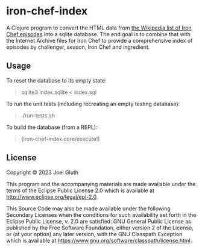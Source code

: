 # iron-chef-index

A Clojure program to convert the HTML data from [the Wikipedia list of Iron Chef episodes](https://en.wikipedia.org/wiki/List_of_Iron_Chef_episodes) into a sqlite database. The end goal is to combine that with the Internet Archive files for Iron Chef to provide a comprehensive index of episodes by challenger, season, Iron Chef and ingredient.

## Usage

To reset the database to its empty state:
> sqlite3 index.sqlite < index.sql

To run the unit tests (including recreating an empty testing database):
> ./run-tests.sh

To build the database (from a REPL):
> (iron-chef-index.core/execute!)

## License

Copyright © 2023 Joel Gluth

This program and the accompanying materials are made available under the
terms of the Eclipse Public License 2.0 which is available at
http://www.eclipse.org/legal/epl-2.0.

This Source Code may also be made available under the following Secondary
Licenses when the conditions for such availability set forth in the Eclipse
Public License, v. 2.0 are satisfied: GNU General Public License as published by
the Free Software Foundation, either version 2 of the License, or (at your
option) any later version, with the GNU Classpath Exception which is available
at https://www.gnu.org/software/classpath/license.html.
